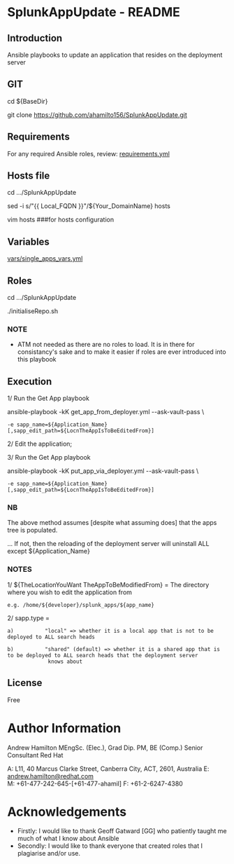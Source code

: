 # SplunkAppUpdate - README
## Introduction
Ansible playbooks to update an application that resides on the deployment server

## GIT
cd ${BaseDir}

git clone https://github.com/ahamilto156/SplunkAppUpdate.git

## Requirements
For any required Ansible roles, review:
[requirements.yml](requirements.yml)

## Hosts file
cd  .../SplunkAppUpdate

sed -i s/"{{ Local_FQDN }}"/${Your_DomainName} hosts

vim hosts ###for hosts configuration

##  Variables
[vars/single_apps_vars.yml](vars/single_apps_vars.yml)

## Roles
cd  .../SplunkAppUpdate

./initialiseRepo.sh

### NOTE
- ATM not needed as there are no roles to load. It is in there for consistancy's sake and to make it easier if roles are ever introduced into this playbook

## Execution
1/ Run the Get App playbook

ansible-playbook -kK get_app_from_deployer.yml --ask-vault-pass \

    -e sapp_name=${Application_Name}[,sapp_edit_path=${LocnTheAppIsToBeEditedFrom}]
    
2/ Edit the application;

3/ Run the Get App playbook

ansible-playbook -kK put_app_via_deployer.yml --ask-vault-pass \

    -e sapp_name=${Application_Name}[,sapp_edit_path=${LocnTheAppIsToBeEditedFrom}]
    
### NB
The above method assumes [despite what assuming does] that the apps tree is populated.

... If not, then the reloading of the deployment server will uninstall ALL except ${Application_Name}

### NOTES

1/ ${TheLocationYouWant TheAppToBeModifiedFrom} = The directory where you wish to edit the application from 

    e.g. /home/${developer}/splunk_apps/${app_name}
2/ sapp.type = 

    a)          "local" => whether it is a local app that is not to be deployed to ALL search heads
    
    b)          "shared" (default) => whether it is a shared app that is  to be deployed to ALL search heads that the deployment server
                 knows about

## License
Free

# Author Information
Andrew Hamilton MEngSc. (Elec.), Grad Dip. PM, BE (Comp.)
Senior Consultant
Red Hat

A: L11, 40 Marcus Clarke Street,
    Canberra City, ACT, 2601, Australia
E: andrew.hamilton@redhat.com  
M: +61-477-242-645-[+61-477-ahamil]
F: +61-2-6247-4380    

# Acknowledgements
- Firstly:
      I would like to thank Geoff Gatward [GG] who patiently taught me much of what I know about Ansible
- Secondly:
      I would like to thank everyone that created roles that I plagiarise and/or use.
